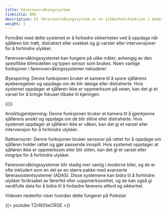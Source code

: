 ```yaml
---
title: Førerovervåkingssystem
linktitle: DMS
description: Et førerovervåkingssystem er en sikkerhetsfunksjon i moderne biler som bruker sensorer og kameraer for å overvåke førerens oppførsel og oppmerksomhet under kjøring.
weight: 3
---
```

<!-- markdownlint-disable MD033 -->

Formålet med dette systemet er å forbedre sikkerheten ved å oppdage når sjåføren blir trøtt, distrahert eller svekket og gi varsler eller intervensjoner for å forhindre ulykker.

Førerovervåkingssystemet kan fungere på ulike måter, avhengig av den spesifikke bilmodellen og typen sensor som brukes. Noen vanlige funksjoner i førerovervåkingssystemer inkluderer:

Øyesporing: Denne funksjonen bruker et kamera til å spore sjåførens øyebevegelser og oppdage om de blir døsige eller distraherte. Hvis systemet oppdager at sjåføren ikke er oppmerksom på veien, kan det gi et varsel for å bringe fokuset tilbake til kjøringen.

{{<evkxdisplayaddarticle />}}

Ansiktsgjenkjenning: Denne funksjonen bruker et kamera til å gjenkjenne sjåførens ansikt og oppdage om de blir slitne eller distraherte. Hvis systemet oppdager at sjåføren ikke er våken, kan det gi et varsel eller intervensjon for å forhindre ulykker.

Rattsensorer: Denne funksjonen bruker sensorer på rattet for å oppdage om sjåføren holder rattet og gjør passende innspill. Hvis systemet oppdager at sjåføren ikke er oppmerksom eller blir sliten, kan det gi et varsel eller inngripe for å forhindre ulykker.

Førerovervåkingssystemer blir stadig mer vanlig i moderne biler, og de er ofte inkludert som en del av en større pakke med avanserte førerassistentsystemer (ADAS). Disse systemene kan bidra til å forhindre ulykker forårsaket av førerfeil eller uoppmerksomhet, og de kan også gi verdifulle data for å bidra til å forbedre førerens atferd og sikkerhet.

Videoen nedenfor viser hvordan dette fungerer på Polestar

{{< youtube TZnN31wCRGE >}}